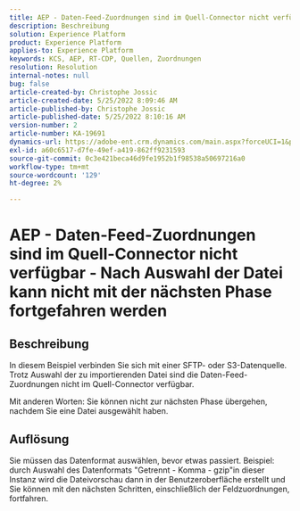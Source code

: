 ```yaml
---
title: AEP - Daten-Feed-Zuordnungen sind im Quell-Connector nicht verfügbar - Nach Auswahl von kann nicht mit der nächsten Phase fortgefahren werden [!UICONTROL file]
description: Beschreibung
solution: Experience Platform
product: Experience Platform
applies-to: Experience Platform
keywords: KCS, AEP, RT-CDP, Quellen, Zuordnungen
resolution: Resolution
internal-notes: null
bug: false
article-created-by: Christophe Jossic
article-created-date: 5/25/2022 8:09:46 AM
article-published-by: Christophe Jossic
article-published-date: 5/25/2022 8:10:16 AM
version-number: 2
article-number: KA-19691
dynamics-url: https://adobe-ent.crm.dynamics.com/main.aspx?forceUCI=1&pagetype=entityrecord&etn=knowledgearticle&id=94939e04-02dc-ec11-a7b6-0022480b01c6
exl-id: a60c6517-d7fe-49ef-a419-862ff9231593
source-git-commit: 0c3e421beca46d9fe1952b1f98538a50697216a0
workflow-type: tm+mt
source-wordcount: '129'
ht-degree: 2%

---
```


# AEP - Daten-Feed-Zuordnungen sind im Quell-Connector nicht verfügbar - Nach Auswahl der Datei kann nicht mit der nächsten Phase fortgefahren werden

## Beschreibung


In diesem Beispiel verbinden Sie sich mit einer SFTP- oder S3-Datenquelle. Trotz Auswahl der zu importierenden Datei sind die Daten-Feed-Zuordnungen nicht im Quell-Connector verfügbar.

Mit anderen Worten: Sie können nicht zur nächsten Phase übergehen, nachdem Sie eine Datei ausgewählt haben.




## Auflösung


Sie müssen das Datenformat auswählen, bevor etwas passiert.
Beispiel: durch Auswahl des Datenformats &quot;Getrennt - Komma - gzip&quot;in dieser Instanz wird die Dateivorschau dann in der Benutzeroberfläche erstellt und Sie können mit den nächsten Schritten, einschließlich der Feldzuordnungen, fortfahren.
